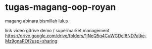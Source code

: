 # tugas-magang-oop-royan
magang abinara bismillah lulus

link video gdrive demo / supermarket management
https://drive.google.com/drive/folders/1jNeQ5q4CuWGDcI8ND7atke-Mz9gnaPOf?usp=sharing
